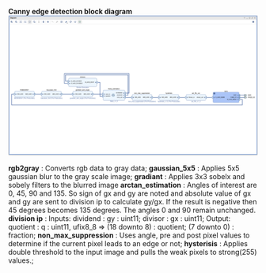 **Canny edge detection block diagram**
![alt text](https://github.com/ShoukathAli23/Image-Video-Processing-on-FPGA/blob/master/canny%20edge%20detection/canny%20edge%20detection.png)

**rgb2gray**            : Converts rgb data to gray data;
**gaussian_5x5**        : Applies 5x5 gaussian blur to the gray scale image;
**gradiant**            : Applies 3x3 sobelx and sobely filters to the blurred image
**arctan_estimation**   : Angles of interest are 0, 45, 90 and 135. So sign of gx and gy are noted and absolute value of gx and gy are sent to division ip to calculate gy/gx. If the result is negative then 45 degrees becomes 135 degrees. The angles 0 and 90 remain unchanged.
**division ip**         : Inputs: dividend : gy : uint11;
                                  divisor  : gx : uint11;
                          Output: quotient : q  : uint11, ufix8_8 => (18 downto 8) : quotient; (7 downto 0) : fraction;
**non_max_suppression** : Uses angle, pre and post pixel values to determine if the current pixel leads to an edge or not;
**hysterisis**          : Applies double threshold to the input image and pulls the weak pixels to strong(255) values.;
